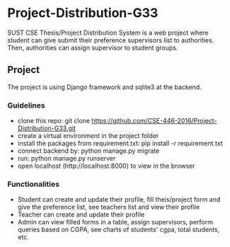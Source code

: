 # Project-Distribution-G33

SUST CSE Thesis/Project Distribution System is a web project where student can give submit their preference supervisors list to authorities. Then, authorities can assign supervisor to student groups.

## Project

The project is using Django framework and sqlite3 at the backend.

### Guidelines

- clone this repo: git clone https://github.com/CSE-446-2016/Project-Distribution-G33.git
- create a virtual environment in the project folder
- install the packages from requirement.txt: pip install -r requirement.txt
- connect backend by: python manage.py migrate
- run: python manage.py runserver
- open localhost (http://localhost:8000) to view in the browser


### Functionalities

- Student can create and update their profile, fill theis/project form and give the preference list, see teachers list and view their profile
- Teacher can create and update their profile
- Admin can view filled forms in a table, assign supervisors, perform queries based on CGPA, see charts of students' cgpa, total students, etc.

